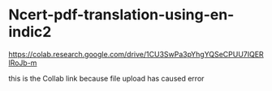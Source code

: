 # Ncert-pdf-translation-using-en-indic2

https://colab.research.google.com/drive/1CU3SwPa3pYhgYQSeCPUU7IQERlRoJb-m

this is the Collab link because file upload has caused error